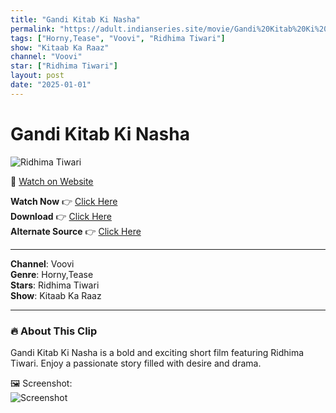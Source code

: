 ```yaml
---
title: "Gandi Kitab Ki Nasha"
permalink: "https://adult.indianseries.site/movie/Gandi%20Kitab%20Ki%20Nasha"
tags: ["Horny,Tease", "Voovi", "Ridhima Tiwari"]
show: "Kitaab Ka Raaz"
channel: "Voovi"
star: ["Ridhima Tiwari"]
layout: post
date: "2025-01-01"
---
```


# Gandi Kitab Ki Nasha

![Ridhima Tiwari](https://shorts.desisins.com/wp-content/uploads/2024/05/Kitab-Ki-Raaz-Natasha-Rajeshwori-Voovi-DesiSins.com_.jpg)

🔗 [Watch on Website](https://adult.indianseries.site/movie/Gandi%20Kitab%20Ki%20Nasha)

**Watch Now** 👉 [Click Here](https://adult.indianseries.site/movie/Gandi%20Kitab%20Ki%20Nasha)  
**Download** 👉 [Click Here](https://adult.indianseries.site/movie/Gandi%20Kitab%20Ki%20Nasha)  
**Alternate Source** 👉 [Click Here](https://adult.indianseries.site/movie/Gandi%20Kitab%20Ki%20Nasha)

---

**Channel**: Voovi  
**Genre**: Horny,Tease  
**Stars**: Ridhima Tiwari  
**Show**: Kitaab Ka Raaz

---

### 🔥 About This Clip

Gandi Kitab Ki Nasha is a bold and exciting short film featuring Ridhima Tiwari. Enjoy a passionate story filled with desire and drama.
 
🖼️ Screenshot:  
![Screenshot](https://shorts.desisins.com/wp-content/uploads/2024/05/Kitab-Ki-Raaz-Natasha-Rajeshwori-Voovi-DesiSins.com_.jpg)

